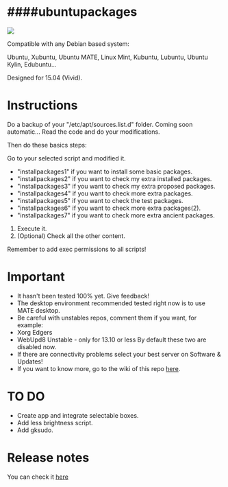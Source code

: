 ####ubuntupackages
=============================================

![](http://www.omgubuntu.co.uk/wp-content/uploads/2014/10/vervet.jpg)

Compatible with any Debian based system:

Ubuntu, Xubuntu, Ubuntu MATE, Linux Mint, Kubuntu, Lubuntu, Ubuntu Kylin, Edubuntu...

Designed for 15.04 (Vivid).

Instructions
=============================================
Do a backup of your "/etc/apt/sources.list.d" folder. Coming soon automatic...
Read the code and do your modifications.

Then do these basics steps:

Go to your selected script and modified it.

* "installpackages1" if you want to install some basic packages.
* "installpackages2" if you want to check my extra installed packages.
* "installpackages3" if you want to check my extra proposed packages.
* "installpackages4" if you want to check more extra packages.
* "installpackages5" if you want to check the test packages.
* "installpackages6" if you want to check more extra packages(2).
* "installpackages7" if you want to check more extra ancient packages.
1. Execute it.
1. (Optional) Check all the other content.

Remember to add exec permissions to all scripts!

Important
=============================================
* It hasn't been tested 100% yet. Give feedback!
* The desktop environment recommended tested right now is to use MATE desktop.
* Be careful with unstables repos, comment them if you want, for example:
 * Xorg Edgers
 * WebUpd8 Unstable - only for 13.10 or less
By default these two are disabled now.
* If there are connectivity problems select your best server on Software & Updates!
* If you want to know more, go to the wiki of this repo [here](https://github.com/tonigellida/ubuntupackages/wiki).

TO DO
=============================================
* Create app and integrate selectable boxes.
* Add less brightness script.
* Add gksudo.

Release notes
=============================================
You can check it [here](https://github.com/adgellida/ubuntupackages/releases)
